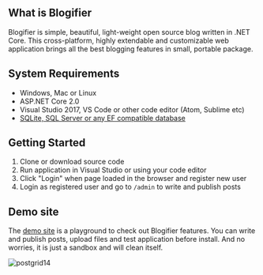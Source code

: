 ## What is Blogifier

Blogifier is simple, beautiful, light-weight open source blog written in .NET Core. This cross-platform, highly extendable and customizable web application brings all the best blogging features in small, portable package.

## System Requirements

* Windows, Mac or Linux
* ASP.NET Core 2.0
* Visual Studio 2017, VS Code or other code editor (Atom, Sublime etc)
* [SQLite, SQL Server or any EF compatible database](https://github.com/blogifierdotnet/Blogifier/wiki/Database)

## Getting Started

1. Clone or download source code
2. Run application in Visual Studio or using your code editor
3. Click "Login" when page loaded in the browser and register new user
4. Login as registered user and go to `/admin` to write and publish posts

## Demo site

The [demo site](http://blogifier.azurewebsites.net) is a playground to check out Blogifier features. You can write and publish posts, upload files and test application before install. And no worries, it is just a sandbox and will clean itself.

![postgrid14](https://user-images.githubusercontent.com/1932785/32695359-16eebbc4-c71f-11e7-9a6c-e09e3f1f8923.PNG)